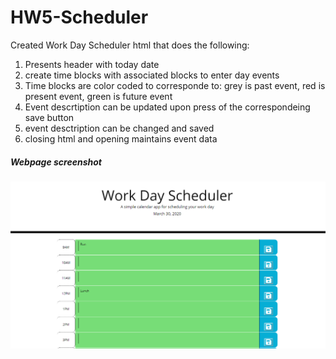 # HW5-Scheduler
Created Work Day Scheduler html that does the following:
1. Presents header with today date
2. create time blocks with associated blocks to enter day events
3. Time blocks are color coded to corresponde to: grey is past event, red is present event, green is future event
4. Event descrtiption can be updated upon press of the correspondeing save button
5. event desctription can be changed and saved
6. closing html and opening maintains event data

##### Webpage screenshot
![Image of Scheduler](assets/images/Scheduler.PNG)
